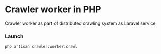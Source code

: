 # Crawler worker in PHP
 
Crawler worker as part of distributed crawling system as Laravel service

### Launch 

```
php artisan crawler:worker:crawl
